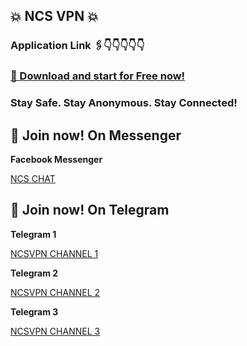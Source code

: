 ## 💥 NCS VPN 💥

### Application Link 🖇️👇👇👇👇👇
### [📲 Download and start for Free now!](https://play.google.com/store/apps/details?id=com.ncsPro.vpn)

### Stay Safe. Stay Anonymous. Stay Connected!






## 📲 Join now! On Messenger

**Facebook Messenger**

[NCS CHAT](https://t.me/ncsvpnsite](https://m.me/j/AbabIBSBgK1QsnE7/))



## 📲 Join now! On Telegram

**Telegram 1**

[NCSVPN CHANNEL 1](https://t.me/ncsvpnsite)

**Telegram 2**

[NCSVPN CHANNEL 2](https://t.me/ncsprovpn)

**Telegram 3**

[NCSVPN CHANNEL 3](https://t.me/vpnappfreenet)
